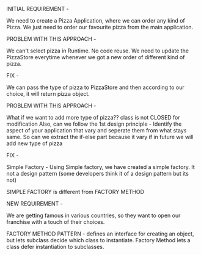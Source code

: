 INITIAL REQUIREMENT - 

We need to create a Pizza Application, where we can order any kind of Pizza. We just need to order our favourite pizza from the main application.


PROBLEM WITH THIS APPROACH - 

We can't select pizza in Runtime.
No code reuse.
We need to update the PizzaStore everytime whenever we got a new order of different kind of pizza.



FIX - 

We can pass the type of pizza to PizzaStore and then according to our choice, it will return pizza object.


PROBLEM WITH THIS APPROACH - 

What if we want to add more type of pizza?? class is not CLOSED for modification
Also, can we follow the 1st design principle - Identify the aspect of your application that vary and seperate them from what stays same.
So can we extract the if-else part because it vary if in future we will add new type of pizza

FIX - 

Simple Factory - Using Simple factory, we have created a simple factory. It not a design pattern (some developers think it of a design pattern but its not)

SIMPLE FACTORY is different from FACTORY METHOD

NEW REQUIREMENT - 

We are getting famous in various countries, so they want to open our franchise with a touch of their choices.

FACTORY METHOD PATTERN - defines an interface for creating an object, but lets subclass decide which class to instantiate. Factory Method lets a class defer instantiation to subclasses.